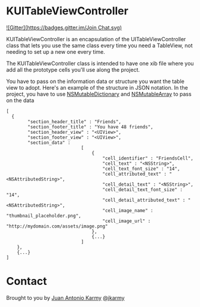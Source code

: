 KUITableViewController
======================
[![Gitter](https://badges.gitter.im/Join Chat.svg)](https://gitter.im/jakarmy/KUITableViewController?utm_source=badge&utm_medium=badge&utm_campaign=pr-badge&utm_content=badge)

KUITableViewController is an encapsulation of the UITableViewController class that lets you use the same class every time you need a TableView, not needing to set up a new one every time.

The KUITableViewController class is intended to have one xib file where you add all the prototype cells you'll use along the project.

You have to pass on the information data or structure you want the table view to adopt.
Here's an example of the structure in JSON notation. In the project, you have to use [NSMutableDictionary](https://developer.apple.com/library/mac/#documentation/Cocoa/Reference/Foundation/Classes/NSMutableDictionary_Class/Reference/Reference.html) and [NSMutableArray](https://developer.apple.com/library/mac/#documentation/Cocoa/Reference/Foundation/Classes/NSMutableArray_Class/Reference/Reference.html) to pass on the data

```
[
  {
		"section_header_title" : "Friends",
		"section_footer_title" : "You have 48 friends",
		"section_header_view" : "<UIView>",
		"section_footer_view" : "<UIView>",
		"section_data" : 
							[
								{
									"cell_identifier" : "FriendsCell",
									"cell_text" : "<NSString>",
									"cell_text_font_size" : "14",
									"cell_attributed_text" : "<NSAttributedString>",
									"cell_detail_text" : "<NSString>",
									"cell_detail_text_font_size" : "14",
									"cell_detail_attributed_text" : "<NSAttributedString>",
									"cell_image_name" : "thumbnail_placeholder.png",
									"cell_image_url" : "http://mydomain.com/assets/image.png"
								},
								{...}
							]
	},
	{...}
]
```

Contact
======================

Brought to you by
[Juan Antonio Karmy](http://jakarmy.com)
[@jkarmy](https://twitter.com/jkarmy)
